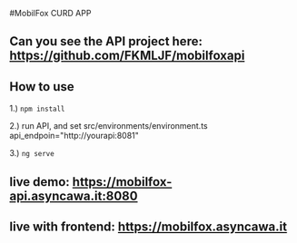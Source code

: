 #MobilFox CURD APP
## Can you see the API project here: https://github.com/FKMLJF/mobilfoxapi
## How to use

1.) `npm install`

2.) run API, and set src/environments/environment.ts api_endpoin="http://yourapi:8081"

3.) `ng serve`


## live demo: https://mobilfox-api.asyncawa.it:8080
## live with frontend: https://mobilfox.asyncawa.it

